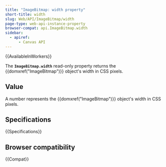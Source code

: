 ```yaml
---
title: "ImageBitmap: width property"
short-title: width
slug: Web/API/ImageBitmap/width
page-type: web-api-instance-property
browser-compat: api.ImageBitmap.width
sidebar:
  - apiref:
      - Canvas API
---
```


{{AvailableInWorkers}}

The **`ImageBitmap.width`** read-only property returns the {{domxref("ImageBitmap")}} object's width in CSS pixels.

## Value

A number represents the {{domxref("ImageBitmap")}} object's width in CSS pixels.

## Specifications

{{Specifications}}

## Browser compatibility

{{Compat}}
